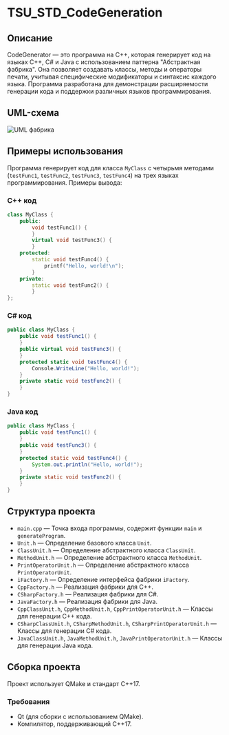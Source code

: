 # TSU_STD_CodeGeneration 

## Описание 

CodeGenerator — это программа на C++, которая генерирует код на языках C++, C# и Java с использованием паттерна "Абстрактная фабрика". Она позволяет создавать классы, методы и операторы печати, учитывая специфические модификаторы и синтаксис каждого языка. Программа разработана для демонстрации расширяемости генерации кода и поддержки различных языков программирования.

## UML-схема

![UML фабрика](https://github.com/user-attachments/assets/d8aa7bd4-3c00-4ac0-a372-1eb8c7510b69)

## Примеры использования

Программа генерирует код для класса `MyClass` с четырьмя методами (`testFunc1`, `testFunc2`, `testFunc3`, `testFunc4`) на трех языках программирования. Примеры вывода:

### C++ код
```cpp
class MyClass {
    public:
        void testFunc1() {
        }
        virtual void testFunc3() {
        }
    protected:
        static void testFunc4() {
            printf("Hello, world!\n");
        }
    private:
        static void testFunc2() {
        }
};
```

### C# код
```csharp
public class MyClass {
    public void testFunc1() {
    }
    public virtual void testFunc3() {
    }
    protected static void testFunc4() {
        Console.WriteLine("Hello, world!");
    }
    private static void testFunc2() {
    }
}
```

### Java код
```java
public class MyClass {
    public void testFunc1() {
    }
    public void testFunc3() {
    }
    protected static void testFunc4() {
        System.out.println("Hello, world!");
    }
    private static void testFunc2() {
    }
}
```

## Структура проекта

- `main.cpp` — Точка входа программы, содержит функции `main` и `generateProgram`.
- `Unit.h` — Определение базового класса `Unit`.
- `ClassUnit.h` — Определение абстрактного класса `ClassUnit`.
- `MethodUnit.h` — Определение абстрактного класса `MethodUnit`.
- `PrintOperatorUnit.h` — Определение абстрактного класса `PrintOperatorUnit`.
- `iFactory.h` — Определение интерфейса фабрики `iFactory`.
- `CppFactory.h` — Реализация фабрики для C++.
- `CSharpFactory.h` — Реализация фабрики для C#.
- `JavaFactory.h` — Реализация фабрики для Java.
- `CppClassUnit.h`, `CppMethodUnit.h`, `CppPrintOperatorUnit.h` — Классы для генерации C++ кода.
- `CSharpClassUnit.h`, `CSharpMethodUnit.h`, `CSharpPrintOperatorUnit.h` — Классы для генерации C# кода.
- `JavaClassUnit.h`, `JavaMethodUnit.h`, `JavaPrintOperatorUnit.h` — Классы для генерации Java кода.

## Сборка проекта

Проект использует QMake и стандарт C++17.

### Требования
- Qt (для сборки с использованием QMake).
- Компилятор, поддерживающий C++17.








